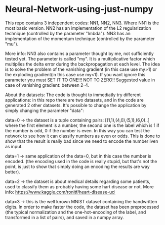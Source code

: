 # Neural-Network-using-just-numpy
This repo contains 3 independent codes: NN1, NN2, NN3. Where NN1 is the most basic version. NN2 has an implementation of the L2 regularization technique (controlled by the parameter "lmbda"). NN3 has an implementation of the momentum technique (controlled by the parameter "mu").

More info:
NN3 also contains a parameter thought by me, not sufficiently tested yet. The parameter is called "my". It is a multiplicative factor which multiplies the delta error during the backpropagation at each level. The idea is to solve the problem of the vanishing gradient (in this case use my>1) or the exploding gradient(in this case use my<1). If you want ignore this parameter you must SET IT TO ONE!!! NOT TO ZERO!! Suggested value in case of vanishing gradient: between 2-4.

About the datasets:
The code is thought to immediatly try different applications: in this repo there are two datasets, and in the code are generated 2 other datasets. It's possible to change the application by simply changing the parameter "data":

data=0 -> the dataset is a tuple containing pairs: [(1,1),(4,0),(5,1),(6,0)..] where the first element is a number, the second one is the label which is 1 if the number is odd, 0 if the number is even. In this way you can test the network to see how it can classify numbers as even or odds. This is done to show that the result is really bad since we need to encode the number iven as input.

data=1 -> same application of the data=0, but in this case the number is encoded. (the encoding used in the code is really stupid, but that's not the point, is just to show that simply doing an encoding the results are way better).

data=2 -> the dataset is about medical details regarding some patients, used to classify them as probably having some hart disease or not.
More info: https://www.kaggle.com/ronitf/heart-disease-uci

data=3 -> this is the well known MNIST dataset containing the handwritten digits. In order to make faster the code, the dataset has been preprocessed (the typical normalization and the one-hot-encoding of the label, and transformed in a list of pairs), and saved in a numpy array.
